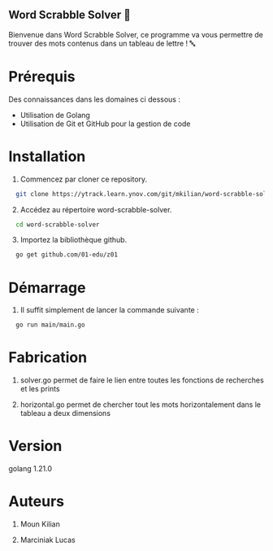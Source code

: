 ## Word Scrabble Solver 🔎

Bienvenue dans Word Scrabble Solver, ce programme va vous permettre de trouver des mots contenus dans un tableau de lettre ! 🔤

# Prérequis

Des connaissances dans les domaines ci dessous : 

- Utilisation de Golang
- Utilisation de Git et GitHub pour la gestion de code

# Installation

1. Commencez par cloner ce repository.
```bash
  git clone https://ytrack.learn.ynov.com/git/mkilian/word-scrabble-solver.git
```
2.  Accédez au répertoire word-scrabble-solver.
```bash
  cd word-scrabble-solver
```

3. Importez la bibliothèque github.
```bash
  go get github.com/01-edu/z01
```

# Démarrage

1. Il suffit simplement de lancer la commande suivante : 
```bash
  go run main/main.go
```

# Fabrication 

1. solver.go permet de faire le lien entre toutes les fonctions de recherches et les prints

2. horizontal.go permet de chercher tout les mots horizontalement dans le tableau a deux dimensions

# Version

golang 1.21.0

# Auteurs

1. Moun Kilian

2. Marciniak Lucas
